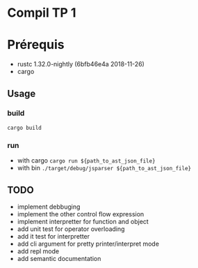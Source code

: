 # Compil TP 1

# Prérequis
- rustc 1.32.0-nightly (6bfb46e4a 2018-11-26)
- cargo
## Usage

### build
```cargo build```

### run
- with cargo
```cargo run ${path_to_ast_json_file}```
- with bin
```./target/debug/jsparser ${path_to_ast_json_file}```

## TODO

- implement debbuging
- implement the other control flow expression
- implement interpretter for function and object
- add unit test for operator overloading
- add it test for interpretter
- add cli argument for pretty printer/interpret mode
- add repl mode
- add semantic documentation